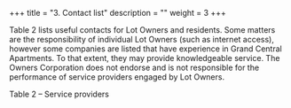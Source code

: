 +++
title = "3. Contact list"
description = ""
weight = 3
+++

Table 2 lists useful contacts for Lot Owners and residents. 
Some matters are the responsibility of individual Lot Owners (such as internet access), however some companies are listed that have experience in Grand Central Apartments. To that extent, they may provide knowledgeable service. The Owners Corporation does not endorse and is not responsible for the performance of service providers engaged by Lot Owners.

Table 2 – Service providers
